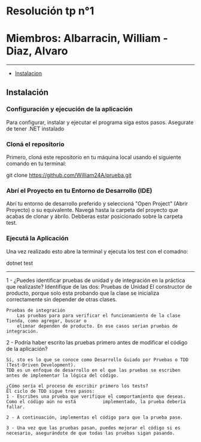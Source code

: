 # Resolución tp n°1
# Miembros: Albarracin, William - Diaz, Alvaro


---
- [Instalacion](#instalación)


## Instalación

### Configuración y ejecución de la aplicación
Para configurar, instalar y ejecutar el programa siga estos pasos. Asegurate de tener .NET instalado

### Cloná el repositorio
Primero, cloná este repositorio en tu máquina local usando el siguiente comando en tu terminal:

git clone https://github.com/William24A/prueba.git

### Abrí el Proyecto en tu Entorno de Desarrollo (IDE)
Abrí tu entorno de desarrollo preferido y seleccioná "Open Project" (Abrir Proyecto) o su equivalente. Navegá hasta la carpeta del proyecto que acabas de clonar y ábrilo. Debberas estar posicionado sobre la carpeta test.

### Ejecutá la Aplicación
Una vez realizado esto abre la terminal y ejecuta los test con el comadno:

dotnet test


--- 

1 - ¿Puedes identificar pruebas de unidad y de integración en la práctica que realizaste?
Identifique de las dos:
    Pruebas de Unidad
        El constructor de producto, porque solo esta probando que la clase se inicializa
        correctamente sin depender de otras clases.

    Pruebas de integración
        Las pruebas para para verificar el funcionamiento de la clase Tienda, como agregar, buscar o 
        elimnar dependen de producto. En ese casos serian pruebas de integración.


2 - Podría haber escrito las pruebas primero antes de modificar el código de la aplicación?
    
    Sí, sto es lo que se conoce como Desarrollo Guiado por Pruebas o TDD (Test-Driven Development). 
    TDD es un enfoque de desarrollo en el que las pruebas se escriben antes de implementar la lógica del código.
    
    ¿Cómo sería el proceso de escribir primero los tests?
    El ciclo de TDD sigue tres pasos:
    1 - Escribes una prueba que verifique el comportamiento que deseas. Como el código aún no está          implementado, la prueba debería fallar.

    2 - A continuación, implementas el código para que la prueba pase.

    3 - Una vez que las pruebas pasan, puedes mejorar el código si es necesario, asegurándote de que todas las pruebas sigan pasando. 
